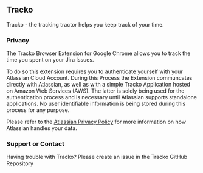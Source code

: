 ## Tracko

Tracko - the tracking tractor helps you keep track of your time.

### Privacy

The Tracko Browser Extension for Google Chrome allows you to track the time you spent on your Jira Issues.

To do so this extension requires you to authenticate yourself with your Atlassian Cloud Account. During this Process the Extension communcates directly with Atlassian, as well as with a simple Tracko Application hosted on Amazon Web Services (AWS).
The latter is solely being used for the authentication process and is necessary until Atlassian supports standalone applications. 
No user identifiable information is being stored during this process for any purpose.

Please refer to the [Atlassian Privacy Policy](https://www.atlassian.com/legal/privacy-policy) for more information on how Atlassian handles your data.

### Support or Contact

Having trouble with Tracko? Please create an issue in the Tracko GitHub Repository
